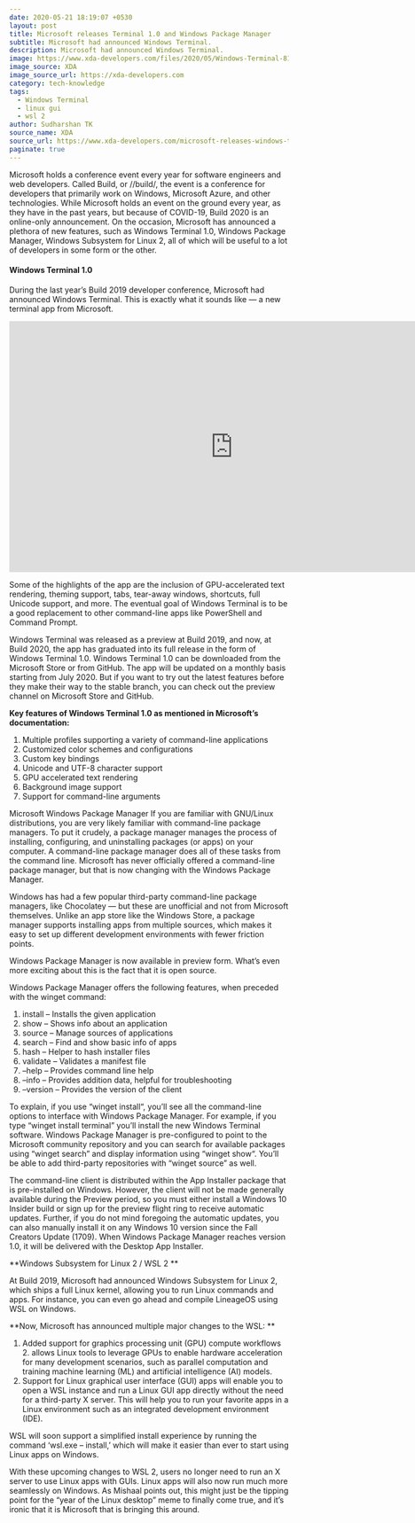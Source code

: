```yaml
---
date: 2020-05-21 18:19:07 +0530
layout: post
title: Microsoft releases Terminal 1.0 and Windows Package Manager
subtitle: Microsoft had announced Windows Terminal.
description: Microsoft had announced Windows Terminal.
image: https://www.xda-developers.com/files/2020/05/Windows-Terminal-810x298_c.jpg
image_source: XDA
image_source_url: https://xda-developers.com
category: tech-knowledge
tags:
  - Windows Terminal
  - linux gui
  - wsl 2
author: Sudharshan TK
source_name: XDA
source_url: https://www.xda-developers.com/microsoft-releases-windows-terminal-1-0-package-manager-announces-linux-gui-app-support-gpu-acceleration-subsystem-linux-wsl-2/
paginate: true
---
```

Microsoft holds a conference event every year for software engineers and web developers. Called Build, or //build/, the event is a conference for developers that primarily work on Windows, Microsoft Azure, and other technologies. While Microsoft holds an event on the ground every year, as they have in the past years, but because of COVID-19, Build 2020 is an online-only announcement. On the occasion, Microsoft has announced a plethora of new features, such as Windows Terminal 1.0, Windows Package Manager, Windows Subsystem for Linux 2, all of which will be useful to a lot of developers in some form or the other.

#### Windows Terminal 1.0
During the last year’s Build 2019 developer conference, Microsoft had announced Windows Terminal. This is exactly what it sounds like — a new terminal app from Microsoft.

<iframe width="806" height="453" src="https://www.youtube.com/embed/8gw0rXPMMPE" frameborder="0" allow="accelerometer; autoplay; encrypted-media; gyroscope; picture-in-picture" allowfullscreen></iframe>

Some of the highlights of the app are the inclusion of GPU-accelerated text rendering, theming support, tabs, tear-away windows, shortcuts, full Unicode support, and more. The eventual goal of Windows Terminal is to be a good replacement to other command-line apps like PowerShell and Command Prompt.

Windows Terminal was released as a preview at Build 2019, and now, at Build 2020, the app has graduated into its full release in the form of Windows Terminal 1.0.
Windows Terminal 1.0 can be downloaded from the Microsoft Store or from GitHub. The app will be updated on a monthly basis starting from July 2020. But if you want to try out the latest features before they make their way to the stable branch, you can check out the preview channel on Microsoft Store and GitHub.

**Key features of Windows Terminal 1.0 as mentioned in Microsoft’s documentation:**

1. Multiple profiles supporting a variety of command-line applications
2. Customized color schemes and configurations
3. Custom key bindings
4. Unicode and UTF-8 character support
5. GPU accelerated text rendering
6. Background image support
7. Support for command-line arguments

Microsoft Windows Package Manager
If you are familiar with GNU/Linux distributions, you are very likely familiar with command-line package managers. To put it crudely, a package manager manages the process of installing, configuring, and uninstalling packages (or apps) on your computer. A command-line package manager does all of these tasks from the command line. Microsoft has never officially offered a command-line package manager, but that is now changing with the Windows Package Manager.

Windows has had a few popular third-party command-line package managers, like Chocolatey — but these are unofficial and not from Microsoft themselves. Unlike an app store like the Windows Store, a package manager supports installing apps from multiple sources, which makes it easy to set up different development environments with fewer friction points.

Windows Package Manager is now available in preview form. What’s even more exciting about this is the fact that it is open source.

Windows Package Manager offers the following features, when preceded with the winget command:

1. install – Installs the given application
2. show – Shows info about an application
3. source – Manage sources of applications
4. search – Find and show basic info of apps
5. hash – Helper to hash installer files
6. validate – Validates a manifest file
7. –help – Provides command line help
8. –info – Provides addition data, helpful for troubleshooting
9. –version – Provides the version of the client

To explain, if you use “winget install“, you’ll see all the command-line options to interface with Windows Package Manager. For example, if you type “winget install terminal” you’ll install the new Windows Terminal software. Windows Package Manager is pre-configured to point to the Microsoft community repository and you can search for available packages using “winget search” and display information using “winget show“. You’ll be able to add third-party repositories with “winget source” as well.

The command-line client is distributed within the App Installer package that is pre-installed on Windows. However, the client will not be made generally available during the Preview period, so you must either install a Windows 10 Insider build or sign up for the preview flight ring to receive automatic updates. Further, if you do not mind foregoing the automatic updates, you can also manually install it on any Windows 10 version since the Fall Creators Update (1709). When Windows Package Manager reaches version 1.0, it will be delivered with the Desktop App Installer.

**Windows Subsystem for Linux 2 / WSL 2 **

At Build 2019, Microsoft had announced Windows Subsystem for Linux 2, which ships a full Linux kernel, allowing you to run Linux commands and apps. For instance, you can even go ahead and compile LineageOS using WSL on Windows.

**Now, Microsoft has announced multiple major changes to the WSL:**

1. Added support for graphics processing unit (GPU) compute workflows 2. allows Linux tools to leverage GPUs to enable hardware acceleration for many development scenarios, such as parallel computation and training machine learning (ML) and artificial intelligence (AI) models.
3. Support for Linux graphical user interface (GUI) apps will enable you to open a WSL instance and run a Linux GUI app directly without the need for a third-party X server. This will help you to run your favorite apps in a Linux environment such as an integrated development environment (IDE).

WSL will soon support a simplified install experience by running the command ‘wsl.exe – install,’ which will make it easier than ever to start using Linux apps on Windows.

With these upcoming changes to WSL 2, users no longer need to run an X server to use Linux apps with GUIs. Linux apps will also now run much more seamlessly on Windows. As Mishaal points out, this might just be the tipping point for the “year of the Linux desktop” meme to finally come true, and it’s ironic that it is Microsoft that is bringing this around.